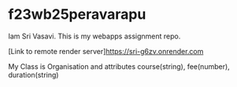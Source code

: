 # f23wb25peravarapu
Iam Sri Vasavi.
This is my webapps assignment repo.

[Link to remote render server]<https://sri-g6zv.onrender.com>

My Class is Organisation and attributes course(string), fee(number), duration(string)
